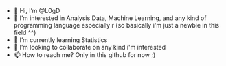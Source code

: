 - 👋 Hi, I’m @L0gD
- 👀 I’m interested in Analysis Data, Machine Learning, and any kind of programming language especially r (so basically i'm just a newbie in this field ^^)
- 🌱 I’m currently learning Statistics
- 💞️ I’m looking to collaborate on any kind i'm interested
- 📫 How to reach me? Only in this github for now ;)

<!---
L0gD/L0gD is a ✨ special ✨ repository because its `README.md` (this file) appears on your GitHub profile.
You can click the Preview link to take a look at your changes.
--->
